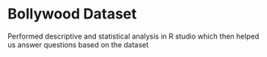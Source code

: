 # Bollywood Dataset
Performed descriptive and statistical analysis in R studio which then helped us answer questions based on the dataset
